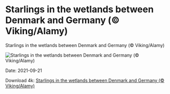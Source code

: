 # Starlings in the wetlands between Denmark and Germany (© Viking/Alamy)

Starlings in the wetlands between Denmark and Germany (© Viking/Alamy)

![Starlings in the wetlands between Denmark and Germany (© Viking/Alamy)](https://bing.com/th?id=OHR.BlackSun_EN-US3611441755_UHD.jpg&w=1024&h=576)

Date: 2021-09-21

Download 4k: [Starlings in the wetlands between Denmark and Germany (© Viking/Alamy)](https://bing.com/th?id=OHR.BlackSun_EN-US3611441755_UHD.jpg)

